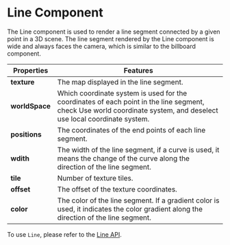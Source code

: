 # Line Component

The Line component is used to render a line segment connected by a given point in a 3D scene. The line segment rendered by the Line component is wide and always faces the camera, which is similar to the billboard component.

Properties | Features
---|---
**texture** | The map displayed in the line segment.
**worldSpace** | Which coordinate system is used for the coordinates of each point in the line segment, check Use world coordinate system, and deselect use local coordinate system.
**positions** | The coordinates of the end points of each line segment.
**wdith** | The width of the line segment, if a curve is used, it means the change of the curve along the direction of the line segment.
**tile** | Number of texture tiles.
**offset** | The offset of the texture coordinates.
**color** | The color of the line segment. If a gradient color is used, it indicates the color gradient along the direction of the line segment.

To use `Line`, please refer to the [Line API](%__APIDOC__%/en/#/docs/3.3/en/particle/Class/Line).
